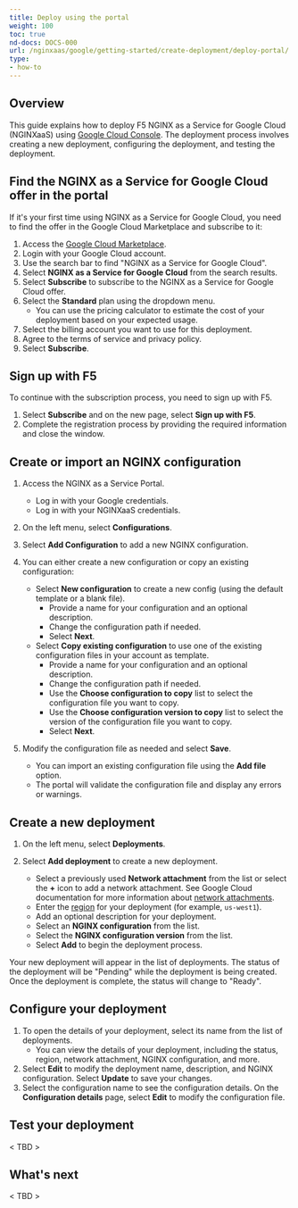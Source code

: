 ```yaml
---
title: Deploy using the portal
weight: 100
toc: true
nd-docs: DOCS-000
url: /nginxaas/google/getting-started/create-deployment/deploy-portal/
type:
- how-to
---
```


## Overview

This guide explains how to deploy F5 NGINX as a Service for Google Cloud (NGINXaaS) using [Google Cloud Console](https://console.cloud.google.com). The deployment process involves creating a new deployment, configuring the deployment, and testing the deployment.

## Find the NGINX as a Service for Google Cloud offer in the portal

If it's your first time using NGINX as a Service for Google Cloud, you need to find the offer in the Google Cloud Marketplace and subscribe to it:

1. Access the [Google Cloud Marketplace](https://console.cloud.google.com/marketplace).
1. Login with your Google Cloud account.
1. Use the search bar to find "NGINX as a Service for Google Cloud".
1. Select **NGINX as a Service for Google Cloud** from the search results.
1. Select **Subscribe** to subscribe to the NGINX as a Service for Google Cloud offer.
1. Select the **Standard** plan using the dropdown menu.
   - You can use the pricing calculator to estimate the cost of your deployment
   based on your expected usage.
1. Select the billing account you want to use for this deployment.
1. Agree to the terms of service and privacy policy.
1. Select **Subscribe**.

## Sign up with F5

To continue with the subscription process, you need to sign up with F5.

1. Select **Subscribe** and on the new page, select **Sign up with F5**.
1. Complete the registration process by providing the required information and close the window.

## Create or import an NGINX configuration

1. Access the NGINX as a Service Portal. <Unclear how the customers will get to the NGINXaaS portal.>
   
   - Log in with your Google credentials.
   - Log in with your NGINXaaS credentials.

1. On the left menu, select **Configurations**.
1. Select **Add Configuration** to add a new NGINX configuration.
1. You can either create a new configuration or copy an existing configuration:
   
   - Select **New configuration** to create a new config (using the default template or a blank file).
      - Provide a name for your configuration and an optional description.
      - Change the configuration path if needed.
      - Select **Next**.
   - Select **Copy existing configuration** to use one of the existing configuration files in your account as template.
      - Provide a name for your configuration and an optional description.
      - Change the configuration path if needed.
      - Use the **Choose configuration to copy** list to select the configuration file you want to copy.
      - Use the **Choose configuration version to copy** list to select the version of the configuration file you want to copy.
      - Select **Next**.

1. Modify the configuration file as needed and select **Save**.
   - You can import an existing configuration file using the **Add file** option.
   - The portal will validate the configuration file and display any errors or warnings.

## Create a new deployment

1. On the left menu, select **Deployments**.
1. Select **Add deployment** to create a new deployment.

   - Select a previously used **Network attachment** from the list or select the **+** icon to add a network attachment. See Google Cloud documentation for more information about [network attachments](https://cloud.google.com/vpc/docs/create-manage-network-attachments).
   - Enter the [region](https://cloud.google.com/compute/docs/regions-zones/viewing-regions-zones) for your deployment (for example, `us-west1`).
   - Add an optional description for your deployment.
   - Select an **NGINX configuration** from the list.
   - Select the **NGINX configuration version** from the list.
   - Select **Add** to begin the deployment process.

Your new deployment will appear in the list of deployments. The status of the deployment will be "Pending" while the deployment is being created. Once the deployment is complete, the status will change to "Ready".

## Configure your deployment

1. To open the details of your deployment, select its name from the list of deployments.
   - You can view the details of your deployment, including the status, region, network attachment, NGINX configuration, and more.
1. Select **Edit** to modify the deployment name, description, and NGINX configuration. Select **Update** to save your changes.
1. Select the configuration name to see the configuration details. On the **Configuration details** page, select **Edit** to modify the configuration file.

## Test your deployment

< TBD >

## What's next

< TBD >